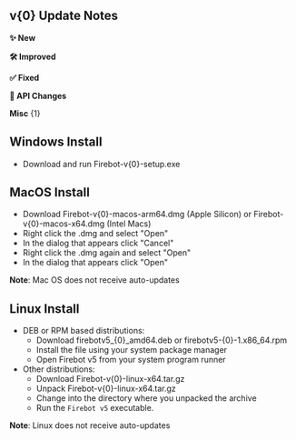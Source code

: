 ## v{0} Update Notes

**✨ New**

**🛠️ Improved**

**✅ Fixed**

**🔗 API Changes**

**Misc**
{1}

## Windows Install
- Download and run Firebot-v{0}-setup.exe

## MacOS Install
- Download Firebot-v{0}-macos-arm64.dmg (Apple Silicon) or Firebot-v{0}-macos-x64.dmg (Intel Macs)
- Right click the .dmg and select "Open"
- In the dialog that appears click "Cancel"
- Right click the .dmg again and select "Open"
- In the dialog that appears click "Open"

**Note**: Mac OS does not receive auto-updates

## Linux Install
- DEB or RPM based distributions:
  - Download firebotv5_{0}_amd64.deb or firebotv5-{0}-1.x86_64.rpm
  - Install the file using your system package manager
  - Open Firebot v5 from your system program runner
- Other distributions:
  - Download Firebot-v{0}-linux-x64.tar.gz
  - Unpack Firebot-v{0}-linux-x64.tar.gz
  - Change into the directory where you unpacked the archive
  - Run the `Firebot v5` executable.

**Note**: Linux does not receive auto-updates